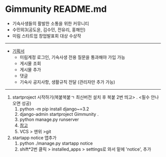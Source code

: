 # Gimmunity README.md
- 기숙사생들의 활발한 소통을 위한 커뮤니티
- 수민외3(공도윤, 김수민, 전유리, 홍해인)
- 미림 스타트업 창업발표회 대상 수상작
- ---
- [기획서](https://bit.ly/3Tq5i80)
  - 미림계정 로그인, 기숙사생 전용 질문을 통과해야 가입 가능
  - 게시물 조회
  - 게시물 추가
  - 댓글
  - 기숙사 공지사항, 생활규칙 전달 (관리자만 추가 가능)
-----
1. startproject 시작하기(복붙복붙ㄱ 최신버전 설치 후 복붙  2번 띄고> . <필수 안나오면 성공)
   1. python -m pip install django~=3.2
   2. django-admin startproject Gimmunity .
   3. python manage.py runserver
   4. [참고](https://dog-sugar-f98.notion.site/django-47dc37c1206441b8892350f722bdd376)
   5. VCS > 맨위 >git
2. startapp notice 앱추가
   1. python ./manage.py startapp notice
   2. shift*2번 클릭 > installed_apps > settings로 와서 밑에 'notice', 추가
